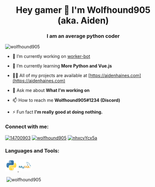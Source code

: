 <h1 align="center">Hey gamer 👋 I'm Wolfhound905 (aka. Aiden)</h1>
<h3 align="center">I am an average python coder</h3>

<p align="left"> <img src="https://komarev.com/ghpvc/?username=wolfhound905&label=Profile%20views&color=0e75b6&style=flat" alt="wolfhound905" /> </p>

- 🔭 I’m currently working on [worker-bot](https://aidenhaines.com/worker-bot)

- 🌱 I’m currently learning **More Python and Vue.js**

- 👨‍💻 All of my projects are available at [https://aidenhaines.com](https://aidenhaines.com)

- 💬 Ask me about **What I'm working on**

- 📫 How to reach me **Wolfhound905#1234 (Discord)**

- ⚡ Fun fact **I'm really good at doing nothing.**

<h3 align="left">Connect with me:</h3>
<p align="left">
<a href="https://stackoverflow.com/users/14700903" target="blank"><img align="center" src="https://raw.githubusercontent.com/rahuldkjain/github-profile-readme-generator/master/src/images/icons/Social/stack-overflow.svg" alt="14700903" height="30" width="40" /></a>
<a href="https://www.youtube.com/c/wolfhound905" target="blank"><img align="center" src="https://raw.githubusercontent.com/rahuldkjain/github-profile-readme-generator/master/src/images/icons/Social/youtube.svg" alt="wolfhound905" height="30" width="40" /></a>
<a href="https://discord.gg/nhxcvYcx5a" target="blank"><img align="center" src="https://raw.githubusercontent.com/rahuldkjain/github-profile-readme-generator/master/src/images/icons/Social/discord.svg" alt="nhxcvYcx5a" height="30" width="40" /></a>
</p>

<h3 align="left">Languages and Tools:</h3>
<p align="left"> <a href="https://www.python.org" target="_blank"> <img src="https://raw.githubusercontent.com/devicons/devicon/master/icons/python/python-original.svg" alt="python" width="40" height="40"/> </a> <a href="https://www.mysql.com/" target="_blank"> <img src="https://raw.githubusercontent.com/devicons/devicon/master/icons/mysql/mysql-original-wordmark.svg" alt="mysql" width="40" height="40"/> </a> 

<p>&nbsp;<img align="center" src="https://github-readme-stats.vercel.app/api?username=wolfhound905&show_icons=true&theme=tokyonight&locale=en" alt="wolfhound905" /></p>

